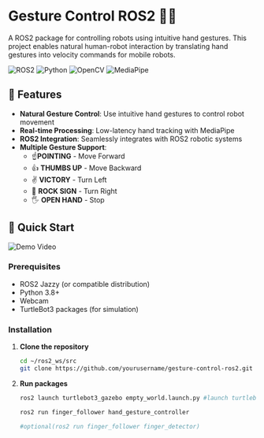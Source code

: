 # Gesture Control ROS2 🤖👋

A ROS2 package for controlling robots using intuitive hand gestures. This project enables natural human-robot interaction by translating hand gestures into velocity commands for mobile robots.

![ROS2](https://img.shields.io/badge/ROS2-Jazzy-brightgreen)
![Python](https://img.shields.io/badge/Python-3.8%2B-blue)
![OpenCV](https://img.shields.io/badge/OpenCV-4.5%2B-orange)
![MediaPipe](https://img.shields.io/badge/MediaPipe-Latest-yellow)

## 🎯 Features

- **Natural Gesture Control**: Use intuitive hand gestures to control robot movement
- **Real-time Processing**: Low-latency hand tracking with MediaPipe
- **ROS2 Integration**: Seamlessly integrates with ROS2 robotic systems
- **Multiple Gesture Support**: 
  - ☝️**POINTING** - Move Forward
  - 👍 **THUMBS UP** - Move Backward  
  - ✌️ **VICTORY** - Turn Left
  - 🤘 **ROCK SIGN** - Turn Right
  - 🖐️ **OPEN HAND** - Stop

## 🚀 Quick Start
 ![Demo Video](https://github.com/patience60-svg/gesture-control-ros2//tree/main/raw/thumbnail.png) 

### Prerequisites
- ROS2 Jazzy (or compatible distribution)
- Python 3.8+
- Webcam
- TurtleBot3 packages (for simulation)

### Installation

1. **Clone the repository**
   ```bash
   cd ~/ros2_ws/src
   git clone https://github.com/yourusername/gesture-control-ros2.git
2. **Run packages**
   ```bash
   ros2 launch turtlebot3_gazebo empty_world.launch.py #launch turtlebot3 in gazebo
   
   ros2 run finger_follower hand_gesture_controller
   
   #optional(ros2 run finger_follower finger_detector)
